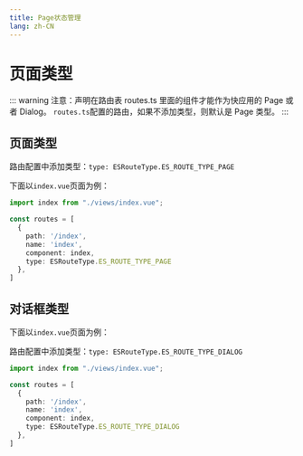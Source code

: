 ```yaml
---
title: Page状态管理
lang: zh-CN
---
```


# 页面类型

::: warning 注意：声明在路由表 routes.ts 里面的组件才能作为快应用的 Page 或者 Dialog。
`routes.ts`配置的路由，如果不添加类型，则默认是 Page 类型。
:::


## 页面类型

路由配置中添加类型：`type: ESRouteType.ES_ROUTE_TYPE_PAGE`

下面以`index.vue`页面为例：

```ts
import index from "./views/index.vue";

const routes = [
  {
    path: '/index',
    name: 'index',
    component: index,
    type: ESRouteType.ES_ROUTE_TYPE_PAGE
  },
]
```

## 对话框类型

下面以`index.vue`页面为例：

路由配置中添加类型：`type: ESRouteType.ES_ROUTE_TYPE_DIALOG`

```ts
import index from "./views/index.vue";

const routes = [
  {
    path: '/index',
    name: 'index',
    component: index,
    type: ESRouteType.ES_ROUTE_TYPE_DIALOG
  },
]
```
